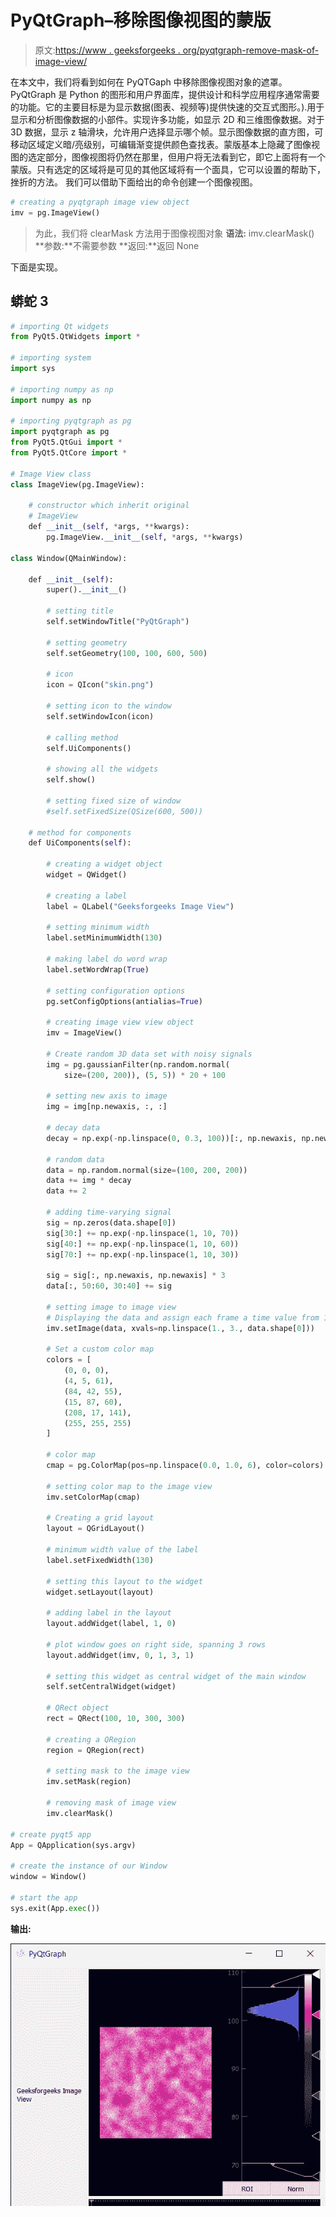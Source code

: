 # PyQtGraph–移除图像视图的蒙版

> 原文:[https://www . geeksforgeeks . org/pyqtgraph-remove-mask-of-image-view/](https://www.geeksforgeeks.org/pyqtgraph-removing-mask-of-image-view/)

在本文中，我们将看到如何在 PyQTGaph 中移除图像视图对象的遮罩。PyQtGraph 是 Python 的图形和用户界面库，提供设计和科学应用程序通常需要的功能。它的主要目标是为显示数据(图表、视频等)提供快速的交互式图形。).用于显示和分析图像数据的小部件。实现许多功能，如显示 2D 和三维图像数据。对于 3D 数据，显示 z 轴滑块，允许用户选择显示哪个帧。显示图像数据的直方图，可移动区域定义暗/亮级别，可编辑渐变提供颜色查找表。蒙版基本上隐藏了图像视图的选定部分，图像视图将仍然在那里，但用户将无法看到它，即它上面将有一个蒙版。只有选定的区域将是可见的其他区域将有一个面具，它可以设置的帮助下，挫折的方法。
我们可以借助下面给出的命令创建一个图像视图。

```py
# creating a pyqtgraph image view object
imv = pg.ImageView()
```

> 为此，我们将 clearMask 方法用于图像视图对象
> **语法:** imv.clearMask()
> **参数:**不需要参数
> **返回:**返回 None

下面是实现。

## 蟒蛇 3

```py
# importing Qt widgets
from PyQt5.QtWidgets import *

# importing system
import sys

# importing numpy as np
import numpy as np

# importing pyqtgraph as pg
import pyqtgraph as pg
from PyQt5.QtGui import *
from PyQt5.QtCore import *

# Image View class
class ImageView(pg.ImageView):

    # constructor which inherit original
    # ImageView
    def __init__(self, *args, **kwargs):
        pg.ImageView.__init__(self, *args, **kwargs)

class Window(QMainWindow):

    def __init__(self):
        super().__init__()

        # setting title
        self.setWindowTitle("PyQtGraph")

        # setting geometry
        self.setGeometry(100, 100, 600, 500)

        # icon
        icon = QIcon("skin.png")

        # setting icon to the window
        self.setWindowIcon(icon)

        # calling method
        self.UiComponents()

        # showing all the widgets
        self.show()

        # setting fixed size of window
        #self.setFixedSize(QSize(600, 500))

    # method for components
    def UiComponents(self):

        # creating a widget object
        widget = QWidget()

        # creating a label
        label = QLabel("Geeksforgeeks Image View")

        # setting minimum width
        label.setMinimumWidth(130)

        # making label do word wrap
        label.setWordWrap(True)

        # setting configuration options
        pg.setConfigOptions(antialias=True)

        # creating image view view object
        imv = ImageView()

        # Create random 3D data set with noisy signals
        img = pg.gaussianFilter(np.random.normal(
            size=(200, 200)), (5, 5)) * 20 + 100

        # setting new axis to image
        img = img[np.newaxis, :, :]

        # decay data
        decay = np.exp(-np.linspace(0, 0.3, 100))[:, np.newaxis, np.newaxis]

        # random data
        data = np.random.normal(size=(100, 200, 200))
        data += img * decay
        data += 2

        # adding time-varying signal
        sig = np.zeros(data.shape[0])
        sig[30:] += np.exp(-np.linspace(1, 10, 70))
        sig[40:] += np.exp(-np.linspace(1, 10, 60))
        sig[70:] += np.exp(-np.linspace(1, 10, 30))

        sig = sig[:, np.newaxis, np.newaxis] * 3
        data[:, 50:60, 30:40] += sig

        # setting image to image view
        # Displaying the data and assign each frame a time value from 1.0 to 3.0
        imv.setImage(data, xvals=np.linspace(1., 3., data.shape[0]))

        # Set a custom color map
        colors = [
            (0, 0, 0),
            (4, 5, 61),
            (84, 42, 55),
            (15, 87, 60),
            (208, 17, 141),
            (255, 255, 255)
        ]

        # color map
        cmap = pg.ColorMap(pos=np.linspace(0.0, 1.0, 6), color=colors)

        # setting color map to the image view
        imv.setColorMap(cmap)

        # Creating a grid layout
        layout = QGridLayout()

        # minimum width value of the label
        label.setFixedWidth(130)

        # setting this layout to the widget
        widget.setLayout(layout)

        # adding label in the layout
        layout.addWidget(label, 1, 0)

        # plot window goes on right side, spanning 3 rows
        layout.addWidget(imv, 0, 1, 3, 1)

        # setting this widget as central widget of the main window
        self.setCentralWidget(widget)

        # QRect object
        rect = QRect(100, 10, 300, 300)

        # creating a QRegion
        region = QRegion(rect)

        # setting mask to the image view
        imv.setMask(region)

        # removing mask of image view
        imv.clearMask()

# create pyqt5 app
App = QApplication(sys.argv)

# create the instance of our Window
window = Window()

# start the app
sys.exit(App.exec())
```

**输出:**

![](img/bdc76fd1b7dfb5e64eadb07df1725853.png)